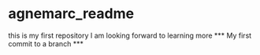 # agnemarc_readme
this is my first repository
I am looking forward to learning more
*** My first commit to a branch ***
